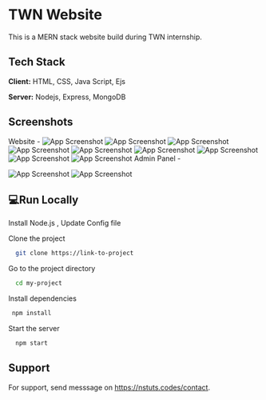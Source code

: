 # TWN Website
This is a MERN stack website build during TWN internship.

## Tech Stack

**Client:** HTML, CSS, Java Script, Ejs

**Server:** Nodejs, Express, MongoDB
  

## Screenshots

Website - 
![App Screenshot](https://s3.us-west-2.amazonaws.com/secure.notion-static.com/afadb647-721d-42a3-a33d-27f31af421b2/Screenshot_2022-01-14_000713.png?X-Amz-Algorithm=AWS4-HMAC-SHA256&X-Amz-Content-Sha256=UNSIGNED-PAYLOAD&X-Amz-Credential=AKIAT73L2G45EIPT3X45%2F20220114%2Fus-west-2%2Fs3%2Faws4_request&X-Amz-Date=20220114T083052Z&X-Amz-Expires=86400&X-Amz-Signature=bb2d1cbd41c70786087e9c56adb8bbab6fda9d10c1836eeb9c047792c5334bc5&X-Amz-SignedHeaders=host&response-content-disposition=filename%20%3D%22Screenshot%25202022-01-14%2520000713.png%22&x-id=GetObject)
![App Screenshot](https://s3.us-west-2.amazonaws.com/secure.notion-static.com/3c3b61bd-04db-4574-a755-a20104921b92/Screenshot_2022-01-14_000752.png?X-Amz-Algorithm=AWS4-HMAC-SHA256&X-Amz-Content-Sha256=UNSIGNED-PAYLOAD&X-Amz-Credential=AKIAT73L2G45EIPT3X45%2F20220114%2Fus-west-2%2Fs3%2Faws4_request&X-Amz-Date=20220114T083138Z&X-Amz-Expires=86400&X-Amz-Signature=0cf17129a419b4ea6fda2771f341f45e4ec0b01be785626af54aceef23440a91&X-Amz-SignedHeaders=host&response-content-disposition=filename%20%3D%22Screenshot%25202022-01-14%2520000752.png%22&x-id=GetObject)
![App Screenshot](https://s3.us-west-2.amazonaws.com/secure.notion-static.com/df95c6ee-8515-45cb-96f2-f8a0dd258133/Screenshot_2022-01-14_000819.png?X-Amz-Algorithm=AWS4-HMAC-SHA256&X-Amz-Content-Sha256=UNSIGNED-PAYLOAD&X-Amz-Credential=AKIAT73L2G45EIPT3X45%2F20220114%2Fus-west-2%2Fs3%2Faws4_request&X-Amz-Date=20220114T083142Z&X-Amz-Expires=86400&X-Amz-Signature=de3c09c9c7da3170e02d5ef5762401044ac220a7d981c577d878dd09c9ed2eb9&X-Amz-SignedHeaders=host&response-content-disposition=filename%20%3D%22Screenshot%25202022-01-14%2520000819.png%22&x-id=GetObject)
![App Screenshot](https://s3.us-west-2.amazonaws.com/secure.notion-static.com/2927f90b-360b-42c0-ae11-06520e384b42/Screenshot_2022-01-14_000845.png?X-Amz-Algorithm=AWS4-HMAC-SHA256&X-Amz-Content-Sha256=UNSIGNED-PAYLOAD&X-Amz-Credential=AKIAT73L2G45EIPT3X45%2F20220114%2Fus-west-2%2Fs3%2Faws4_request&X-Amz-Date=20220114T083144Z&X-Amz-Expires=86400&X-Amz-Signature=15bd652b16097624ae53cc9cc28d2348724bd701639169dc27358aa2c396a7be&X-Amz-SignedHeaders=host&response-content-disposition=filename%20%3D%22Screenshot%25202022-01-14%2520000845.png%22&x-id=GetObject)
![App Screenshot](https://s3.us-west-2.amazonaws.com/secure.notion-static.com/ad317fc9-446d-4633-9b30-6e9ff55be72c/Screenshot_2022-01-14_000920.png?X-Amz-Algorithm=AWS4-HMAC-SHA256&X-Amz-Content-Sha256=UNSIGNED-PAYLOAD&X-Amz-Credential=AKIAT73L2G45EIPT3X45%2F20220114%2Fus-west-2%2Fs3%2Faws4_request&X-Amz-Date=20220114T083149Z&X-Amz-Expires=86400&X-Amz-Signature=4ed5e817545a06f8d2a74d0ef5d11d566d63ecfa56b52136b6184ba0eeb2c928&X-Amz-SignedHeaders=host&response-content-disposition=filename%20%3D%22Screenshot%25202022-01-14%2520000920.png%22&x-id=GetObject)
![App Screenshot](https://s3.us-west-2.amazonaws.com/secure.notion-static.com/f2dd359d-369b-48cd-9f4f-e1e4df34743f/Screenshot_2022-01-14_000949.png?X-Amz-Algorithm=AWS4-HMAC-SHA256&X-Amz-Content-Sha256=UNSIGNED-PAYLOAD&X-Amz-Credential=AKIAT73L2G45EIPT3X45%2F20220114%2Fus-west-2%2Fs3%2Faws4_request&X-Amz-Date=20220114T083151Z&X-Amz-Expires=86400&X-Amz-Signature=3ceba1e787a2c5d163b78e27be3ec0cdab4e9c134bc0cd6016aaf831c5d7ed39&X-Amz-SignedHeaders=host&response-content-disposition=filename%20%3D%22Screenshot%25202022-01-14%2520000949.png%22&x-id=GetObject)
![App Screenshot](https://s3.us-west-2.amazonaws.com/secure.notion-static.com/994a5c64-37cb-43ea-afcd-a6e1296830d0/Screenshot_2022-01-14_001012.png?X-Amz-Algorithm=AWS4-HMAC-SHA256&X-Amz-Content-Sha256=UNSIGNED-PAYLOAD&X-Amz-Credential=AKIAT73L2G45EIPT3X45%2F20220114%2Fus-west-2%2Fs3%2Faws4_request&X-Amz-Date=20220114T083154Z&X-Amz-Expires=86400&X-Amz-Signature=7065d095e5e8840440c40d4b07d82cc6a082795ce7223c1d91c4f180fcc4dbcd&X-Amz-SignedHeaders=host&response-content-disposition=filename%20%3D%22Screenshot%25202022-01-14%2520001012.png%22&x-id=GetObject)
![App Screenshot](https://s3.us-west-2.amazonaws.com/secure.notion-static.com/b2d5b6ea-a8f3-4f26-b8a0-1e20cf019116/Screenshot_2022-01-14_001039.png?X-Amz-Algorithm=AWS4-HMAC-SHA256&X-Amz-Content-Sha256=UNSIGNED-PAYLOAD&X-Amz-Credential=AKIAT73L2G45EIPT3X45%2F20220114%2Fus-west-2%2Fs3%2Faws4_request&X-Amz-Date=20220114T083157Z&X-Amz-Expires=86400&X-Amz-Signature=c7480a2b5e912fcf836ca39306c15f476115522c48f1421efa78b03883096cc2&X-Amz-SignedHeaders=host&response-content-disposition=filename%20%3D%22Screenshot%25202022-01-14%2520001039.png%22&x-id=GetObject)
![App Screenshot](https://s3.us-west-2.amazonaws.com/secure.notion-static.com/b029c8d8-49f7-490e-84fc-e4ffb29d796c/Screenshot_2022-01-14_001134.png?X-Amz-Algorithm=AWS4-HMAC-SHA256&X-Amz-Content-Sha256=UNSIGNED-PAYLOAD&X-Amz-Credential=AKIAT73L2G45EIPT3X45%2F20220114%2Fus-west-2%2Fs3%2Faws4_request&X-Amz-Date=20220114T083203Z&X-Amz-Expires=86400&X-Amz-Signature=3da5f5002923b83313b530e162af5a422c257e42bd1619752a56d01a6075b088&X-Amz-SignedHeaders=host&response-content-disposition=filename%20%3D%22Screenshot%25202022-01-14%2520001134.png%22&x-id=GetObject)
Admin Panel - 

![App Screenshot](https://s3.us-west-2.amazonaws.com/secure.notion-static.com/d431ba30-8a55-4841-ab59-cb8a76cdf076/Screenshot_2022-01-14_001206.png?X-Amz-Algorithm=AWS4-HMAC-SHA256&X-Amz-Content-Sha256=UNSIGNED-PAYLOAD&X-Amz-Credential=AKIAT73L2G45EIPT3X45%2F20220114%2Fus-west-2%2Fs3%2Faws4_request&X-Amz-Date=20220114T083204Z&X-Amz-Expires=86400&X-Amz-Signature=7687ab151558bd917974e7b3338c4a21d069df9f12a7351deafaf990ee3d1f52&X-Amz-SignedHeaders=host&response-content-disposition=filename%20%3D%22Screenshot%25202022-01-14%2520001206.png%22&x-id=GetObject)
![App Screenshot](https://s3.us-west-2.amazonaws.com/secure.notion-static.com/cdb0d262-75f2-448c-b04a-e49d7cff980a/Screenshot_2022-01-14_001228.png?X-Amz-Algorithm=AWS4-HMAC-SHA256&X-Amz-Content-Sha256=UNSIGNED-PAYLOAD&X-Amz-Credential=AKIAT73L2G45EIPT3X45%2F20220114%2Fus-west-2%2Fs3%2Faws4_request&X-Amz-Date=20220114T083207Z&X-Amz-Expires=86400&X-Amz-Signature=0abf7624861ecc553ec4f09645f30f27ee6021188a29f5099d8e7b0876a2a490&X-Amz-SignedHeaders=host&response-content-disposition=filename%20%3D%22Screenshot%25202022-01-14%2520001228.png%22&x-id=GetObject)

##  💻Run Locally

Install Node.js ,
Update Config file

Clone the project

```bash
  git clone https://link-to-project
```

Go to the project directory

```bash
  cd my-project
```

Install dependencies

```bash
 npm install 
```

Start the server

```bash
  npm start
```
## Support

For support, send messsage on https://nstuts.codes/contact.

